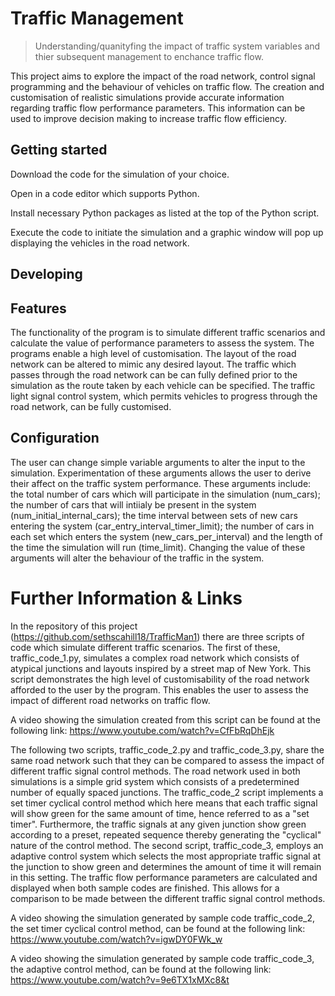 
# Traffic Management
> Understanding/quanityfing the impact of traffic system variables and thier subsequent management to enchance traffic flow. 

This project aims to explore the impact of the road network, control signal programming and the behaviour of vehicles on traffic flow.  The creation and customisation of realistic simulations provide accurate information regarding traffic flow performance parameters. This information can be used to improve decision making to increase traffic flow efficiency.

## Getting started

Download the code for the simulation of your choice. 

Open in a code editor which supports Python.

Install necessary Python packages as listed at the top of the Python script.

Execute the code to initiate the simulation and a graphic window will pop up displaying the vehicles in the road network.

## Developing

## Features

The functionality of the program is to simulate different traffic scenarios and calculate the value of performance parameters to assess the system. The programs enable a high level of customisation. The layout of the road network can be altered to mimic any desired layout. The traffic which passes through the road network can be can fully defined prior to the simulation as the route taken by each vehicle can be specified. The traffic light signal control system, which permits vehicles to progress through the road network, can be fully customised.

## Configuration
The user can change simple variable arguments to alter the input to the simulation. Experimentation of these arguments allows the user to derive their affect on the traffic system performance. These arguments include: the total number of cars which will participate in the simulation (num_cars); the number of cars that will intiialy be present in the system (num_initial_internal_cars); the time interval between sets of new cars entering the system (car_entry_interval_timer_limit); the number of cars in each set which enters the system (new_cars_per_interval) and the length of the time the simulation will run (time_limit). Changing the value of these arguments will alter the behaviour of the traffic in the system. 

# Further Information & Links

In the repository of this project (https://github.com/sethscahill18/TrafficMan1) there are three scripts of code which simulate different traffic scenarios. The first of these, traffic_code_1.py, simulates a complex road network which consists of atypical junctions and layouts inspired by a street map of New York. This script demonstrates the high level of customisability of the road network afforded to the user by the program. This enables the user to assess the impact of different road networks on traffic flow.

A video showing the simulation created from this script can be found at the following link: https://www.youtube.com/watch?v=CfFbRqDhEjk

The following two scripts, traffic_code_2.py and traffic_code_3.py, share the same road network such that they can be compared to assess the impact of different traffic signal control methods. The road network used in both simulations is a simple grid system which consists of a predetermined number of equally spaced junctions. The traffic_code_2 script implements a set timer cyclical control method which here means that each traffic signal will show green for the same amount of time, hence referred to as a "set timer". Furthermore, the traffic signals at any given junction show green according to a preset, repeated sequence thereby generating the "cyclical" nature of the control method. The second script, traffic_code_3, employs an adaptive control system which selects the most appropriate traffic signal at the junction to show green and determines the amount of time it will remain in this setting. The traffic flow performance parameters are calculated and displayed when both sample codes are finished. This allows for a comparison to be made between the different traffic signal control methods.

A video showing the simulation generated by sample code traffic_code_2, the set timer cyclical control method, can be found at the following link: https://www.youtube.com/watch?v=igwDY0FWk_w

A video showing the simulation generated by sample code traffic_code_3, the adaptive control method, can be found at the following link: https://www.youtube.com/watch?v=9e6TX1xMXc8&t
